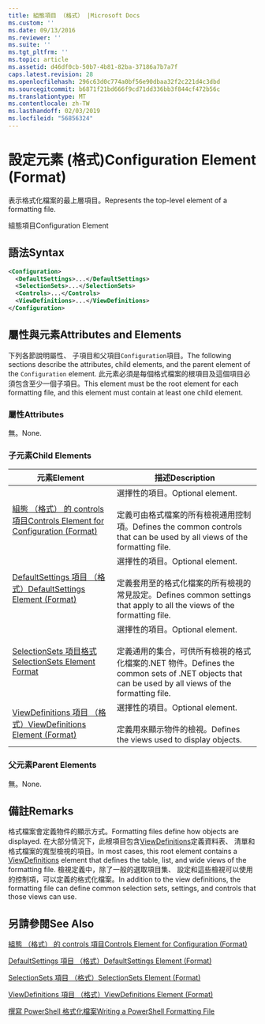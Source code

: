 ```yaml
---
title: 組態項目 （格式） |Microsoft Docs
ms.custom: ''
ms.date: 09/13/2016
ms.reviewer: ''
ms.suite: ''
ms.tgt_pltfrm: ''
ms.topic: article
ms.assetid: d46df0cb-50b7-4b81-82ba-37186a7b7a7f
caps.latest.revision: 28
ms.openlocfilehash: 296c63d0c774a0bf56e90dbaa32f2c221d4c3dbd
ms.sourcegitcommit: b6871f21bd666f9cd71dd336bb3f844cf472b56c
ms.translationtype: MT
ms.contentlocale: zh-TW
ms.lasthandoff: 02/03/2019
ms.locfileid: "56856324"
---
```

# <a name="configuration-element-format"></a><span data-ttu-id="c1463-102">設定元素 (格式)</span><span class="sxs-lookup"><span data-stu-id="c1463-102">Configuration Element (Format)</span></span>

<span data-ttu-id="c1463-103">表示格式化檔案的最上層項目。</span><span class="sxs-lookup"><span data-stu-id="c1463-103">Represents the top-level element of a formatting file.</span></span>

<span data-ttu-id="c1463-104">組態項目</span><span class="sxs-lookup"><span data-stu-id="c1463-104">Configuration Element</span></span>

## <a name="syntax"></a><span data-ttu-id="c1463-105">語法</span><span class="sxs-lookup"><span data-stu-id="c1463-105">Syntax</span></span>

```xml
<Configuration>
  <DefaultSettings>...</DefaultSettings>
  <SelectionSets>...</SelectionSets>
  <Controls>...</Controls>
  <ViewDefinitions>...</ViewDefinitions>
</Configuration>

```

## <a name="attributes-and-elements"></a><span data-ttu-id="c1463-106">屬性與元素</span><span class="sxs-lookup"><span data-stu-id="c1463-106">Attributes and Elements</span></span>

<span data-ttu-id="c1463-107">下列各節說明屬性、 子項目和父項目`Configuration`項目。</span><span class="sxs-lookup"><span data-stu-id="c1463-107">The following sections describe the attributes, child elements, and the parent element of the `Configuration` element.</span></span> <span data-ttu-id="c1463-108">此元素必須是每個格式檔案的根項目及這個項目必須包含至少一個子項目。</span><span class="sxs-lookup"><span data-stu-id="c1463-108">This element must be the root element for each formatting file, and this element must contain at least one child element.</span></span>

### <a name="attributes"></a><span data-ttu-id="c1463-109">屬性</span><span class="sxs-lookup"><span data-stu-id="c1463-109">Attributes</span></span>

<span data-ttu-id="c1463-110">無。</span><span class="sxs-lookup"><span data-stu-id="c1463-110">None.</span></span>

### <a name="child-elements"></a><span data-ttu-id="c1463-111">子元素</span><span class="sxs-lookup"><span data-stu-id="c1463-111">Child Elements</span></span>

|<span data-ttu-id="c1463-112">元素</span><span class="sxs-lookup"><span data-stu-id="c1463-112">Element</span></span>|<span data-ttu-id="c1463-113">描述</span><span class="sxs-lookup"><span data-stu-id="c1463-113">Description</span></span>|
|-------------|-----------------|
|[<span data-ttu-id="c1463-114">組態 （格式） 的 controls 項目</span><span class="sxs-lookup"><span data-stu-id="c1463-114">Controls Element for Configuration (Format)</span></span>](./controls-element-for-configuration-format.md)|<span data-ttu-id="c1463-115">選擇性的項目。</span><span class="sxs-lookup"><span data-stu-id="c1463-115">Optional element.</span></span><br /><br /> <span data-ttu-id="c1463-116">定義可由格式檔案的所有檢視通用控制項。</span><span class="sxs-lookup"><span data-stu-id="c1463-116">Defines the common controls that can be used by all views of the formatting file.</span></span>|
|[<span data-ttu-id="c1463-117">DefaultSettings 項目 （格式）</span><span class="sxs-lookup"><span data-stu-id="c1463-117">DefaultSettings Element (Format)</span></span>](./defaultsettings-element-format.md)|<span data-ttu-id="c1463-118">選擇性的項目。</span><span class="sxs-lookup"><span data-stu-id="c1463-118">Optional element.</span></span><br /><br /> <span data-ttu-id="c1463-119">定義套用至的格式化檔案的所有檢視的常見設定。</span><span class="sxs-lookup"><span data-stu-id="c1463-119">Defines common settings that apply to all the views of the formatting file.</span></span>|
|[<span data-ttu-id="c1463-120">SelectionSets 項目格式</span><span class="sxs-lookup"><span data-stu-id="c1463-120">SelectionSets Element Format</span></span>](./selectionsets-element-format.md)|<span data-ttu-id="c1463-121">選擇性的項目。</span><span class="sxs-lookup"><span data-stu-id="c1463-121">Optional element.</span></span><br /><br /> <span data-ttu-id="c1463-122">定義通用的集合，可供所有檢視的格式化檔案的.NET 物件。</span><span class="sxs-lookup"><span data-stu-id="c1463-122">Defines the common sets of .NET objects that can be used by all views of the formatting file.</span></span>|
|[<span data-ttu-id="c1463-123">ViewDefinitions 項目 （格式）</span><span class="sxs-lookup"><span data-stu-id="c1463-123">ViewDefinitions Element (Format)</span></span>](./viewdefinitions-element-format.md)|<span data-ttu-id="c1463-124">選擇性的項目。</span><span class="sxs-lookup"><span data-stu-id="c1463-124">Optional element.</span></span><br /><br /> <span data-ttu-id="c1463-125">定義用來顯示物件的檢視。</span><span class="sxs-lookup"><span data-stu-id="c1463-125">Defines the views used to display objects.</span></span>|

### <a name="parent-elements"></a><span data-ttu-id="c1463-126">父元素</span><span class="sxs-lookup"><span data-stu-id="c1463-126">Parent Elements</span></span>

<span data-ttu-id="c1463-127">無。</span><span class="sxs-lookup"><span data-stu-id="c1463-127">None.</span></span>

## <a name="remarks"></a><span data-ttu-id="c1463-128">備註</span><span class="sxs-lookup"><span data-stu-id="c1463-128">Remarks</span></span>

<span data-ttu-id="c1463-129">格式檔案會定義物件的顯示方式。</span><span class="sxs-lookup"><span data-stu-id="c1463-129">Formatting files define how objects are displayed.</span></span> <span data-ttu-id="c1463-130">在大部分情況下，此根項目包含[ViewDefinitions](./viewdefinitions-element-format.md)定義資料表、 清單和格式檔案的寬型檢視的項目。</span><span class="sxs-lookup"><span data-stu-id="c1463-130">In most cases, this root element contains a [ViewDefinitions](./viewdefinitions-element-format.md) element that defines the table, list, and wide views of the formatting file.</span></span> <span data-ttu-id="c1463-131">檢視定義中，除了一般的選取項目集、 設定和這些檢視可以使用的控制項，可以定義的格式化檔案。</span><span class="sxs-lookup"><span data-stu-id="c1463-131">In addition to the view definitions, the formatting file can define common selection sets, settings, and controls that those views can use.</span></span>

## <a name="see-also"></a><span data-ttu-id="c1463-132">另請參閱</span><span class="sxs-lookup"><span data-stu-id="c1463-132">See Also</span></span>

[<span data-ttu-id="c1463-133">組態 （格式） 的 controls 項目</span><span class="sxs-lookup"><span data-stu-id="c1463-133">Controls Element for Configuration (Format)</span></span>](./controls-element-for-configuration-format.md)

[<span data-ttu-id="c1463-134">DefaultSettings 項目 （格式）</span><span class="sxs-lookup"><span data-stu-id="c1463-134">DefaultSettings Element (Format)</span></span>](./defaultsettings-element-format.md)

[<span data-ttu-id="c1463-135">SelectionSets 項目 （格式）</span><span class="sxs-lookup"><span data-stu-id="c1463-135">SelectionSets Element (Format)</span></span>](./selectionsets-element-format.md)

[<span data-ttu-id="c1463-136">ViewDefinitions 項目 （格式）</span><span class="sxs-lookup"><span data-stu-id="c1463-136">ViewDefinitions Element (Format)</span></span>](./viewdefinitions-element-format.md)

[<span data-ttu-id="c1463-137">撰寫 PowerShell 格式化檔案</span><span class="sxs-lookup"><span data-stu-id="c1463-137">Writing a PowerShell Formatting File</span></span>](./writing-a-powershell-formatting-file.md)
